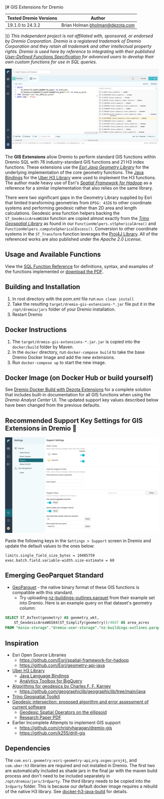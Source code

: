 [# GIS Extensions for Dremio

| Tested Dremio Versions | Author                            |
|------------------------|-----------------------------------|
| 19.1.0 to 24.3.2       | Brian Holman <bholman@dezota.com> |
]()
*This independent project is not affiliated with, sponsored, or endorsed by Dremio Corporation. Dremio is a registered trademark of Dremio Corporation and they retain all trademark and other intellectual property rights.  Dremio is used here by reference to integrating with their published [User-Defined Functions Specification](https://www.dremio.com/hub-additional/) for advanced users to develop their own custom functions for use in SQL queries.*

![DAC with GIS extensions](./docs/dremio_dac_with_gis.jpg)

The **GIS Extensions** allow Dremio to perform standard GIS functions within Dremio SQL with 76 industry-standard GIS functions and 21 H3 index functions. These extensions use the [*Esri Java Geometry Library*](https://github.com/Esri/geometry-api-java/wiki/) for the underlying implementation of the core geometry functions.  The [Java Bindings](https://github.com/uber/h3-java.git) for the [Uber H3 Library](https://h3geo.org/) were used to implement the H3 functions. The author made heavy use of Esri's [*Spatial Framework for Hadoop*](https://github.com/Esri/spatial-framework-for-hadoop) as a reference for a similar implementation that also relies on the same library.

There were two significant gaps in the Geometry Library supplied by Esri that limited transforming geometries from `EPSG: 4326` to other coordinate systems and performing geodesic rather than 2D area and length calculations. Geodesic area function helpers backing the `ST_GeodesicAreaWGS84` function are copied almost exactly from the [*Trino Geospatial Library*](https://github.com/trinodb/trino/tree/master/plugin/trino-geospatial) as found in our `FunctionHelpers.stSphericalArea()` and `FunctionHelpers.computeSphericalExcess()`. Conversion to other coordinate systems in the `ST_Transform` function leverages the [Proj4J Library](https://trac.osgeo.org/proj4j/). All of the referenced works are also published under the *Apache 2.0 License*.

## Usage and Available Functions

View the [SQL Function Reference](./docs/sqlFunctions.md) for definitions, syntax, and examples of the functions implemented or [download the PDF](./docs/DremioGISExtFuncRef.pdf).

## Building and Installation

1. In root directory with the pom.xml file run `mvn clean install`
2. Take the resulting `target/dremio-gis-extensions-*.jar` file put it in the `/opt/dremio/jars` folder of your Dremio
   installation.
3. Restart Dremio

## Docker Instructions

1. The `target/dremio-gis-extensions-*.jar.jar` is copied into the `docker/build` folder by Maven.
2. In the `docker` directory, run `docker-compose build` to take the base Dremio Docker Image and add the new
   extensions.
3. Run `docker-compose up` to start the new image.

## Docker Image (on Docker Hub or build yourself)
See [Dremio Docker Build with Dezota Extensions](https://github.com/Dezota/dremio-docker-with-extensions) for a complete solution that includes built-in documentation for all GIS functions when using the *Dremio Analyst Center* UI.  The updated support key values described below have been changed from the previous defaults. 

## Recommended Support Key Settings for GIS Extensions in Dremio 🤫

![Dremio Support Settings for GIS](./docs/dremio_support_settings.jpg)

Paste the following keys in the `Settings > Support` screen in Dremio and update the default values to the ones below:
```
limits.single_field_size_bytes = 10485759
exec.batch.field.variable-width.size-estimate = 60
```
## Emerging GeoParquet Standard

* [GeoParquet](https://github.com/opengeospatial/geoparquet) - the native binary format of these GIS functions is compatible with this standard.
  * Try uploading [nz-buildings-outlines.parquet](https://storage.googleapis.com/open-geodata/linz-examples/nz-buildings-outlines.parquet) from their example set into Dremio.  Here is an example query on that dataset's geometry column:

```sql
SELECT ST_AsText(geometry) AS geometry_wkt,
    ST_GeodesicAreaWGS84(ST_Simplify(geometry))/4047 AS area_acres
FROM "minio-storage"."dremio-user-storage"."nz-buildings-outlines.parquet"
```

## Inspiration

* Esri Open Source Libraries
  * https://github.com/Esri/spatial-framework-for-hadoop
  * https://github.com/Esri/geometry-api-java
* [Uber H3 Library](https://h3geo.org/)
  * [Java Language Bindings](https://github.com/uber/h3-java)
  * [Analytics Toolbox for BigQuery](https://github.com/CartoDB/analytics-toolbox-core/tree/master/modules/h3/bigquery)
* [Algorithms for geodesics by Charles F. F. Karney](https://arxiv.org/pdf/1109.4448.pdf)
  * https://github.com/geographiclib/geographiclib/tree/main/java
* [Trino Geospatial Toolkit](https://github.com/trinodb/trino/tree/master/plugin/trino-geospatial)
* [Geodesic intersection: proposed algorithm and error assessment of current software](https://cartosig.webs.upv.es/2021/07/27/geodesic-intersection-proposed-algorithm-and-error-assessment-of-current-software/)
  * [Geodesic Spatial Operators on the ellipsoid](https://github.com/jomarlla/geodesicSpatialOperators)
  * [Research Paper PDF](https://www.mdpi.com/2076-3417/11/11/5129/pdf)
* Earlier Incomplete Attempts to implement GIS support
  * https://github.com/christyharagan/dremio-gis
  * https://github.com/k255/drill-gis

## Dependencies

The ```com.esri.geometry:esri-geometry-api```,```org.osgeo:proj4j```, and ```com.uber:h3``` libraries are required and not installed in
Dremio. The first two are automatically included as shade jars in the final jar with the maven build process and don't need to be
included separately in `/opt/dremio/jars/3rdparty`.  The third library needs to be copied into the `3rdparty` folder.  This is because our
default docker image requires a rebuild of the native H3 library.  See [docker-h3-java-build](./docker-h3-java-build/README.md) for details.
